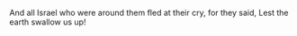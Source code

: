 And all Israel who were around them fled at their cry, for they said, Lest the earth swallow us up!
